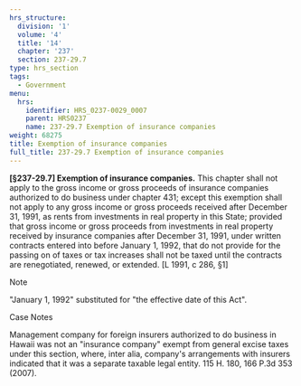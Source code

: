 ```yaml
---
hrs_structure:
  division: '1'
  volume: '4'
  title: '14'
  chapter: '237'
  section: 237-29.7
type: hrs_section
tags:
  - Government
menu:
  hrs:
    identifier: HRS_0237-0029_0007
    parent: HRS0237
    name: 237-29.7 Exemption of insurance companies
weight: 68275
title: Exemption of insurance companies
full_title: 237-29.7 Exemption of insurance companies
---
```

**[§237-29.7] Exemption of insurance companies.** This chapter shall not apply to the gross income or gross proceeds of insurance companies authorized to do business under chapter 431; except this exemption shall not apply to any gross income or gross proceeds received after December 31, 1991, as rents from investments in real property in this State; provided that gross income or gross proceeds from investments in real property received by insurance companies after December 31, 1991, under written contracts entered into before January 1, 1992, that do not provide for the passing on of taxes or tax increases shall not be taxed until the contracts are renegotiated, renewed, or extended. [L 1991, c 286, §1]

Note

"January 1, 1992" substituted for "the effective date of this Act".

Case Notes

Management company for foreign insurers authorized to do business in Hawaii was not an "insurance company" exempt from general excise taxes under this section, where, inter alia, company's arrangements with insurers indicated that it was a separate taxable legal entity. 115 H. 180, 166 P.3d 353 (2007).
